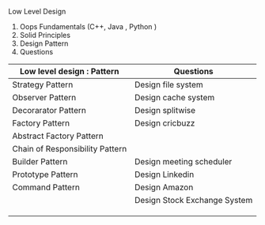 
Low Level Design


1. Oops Fundamentals (C++, Java , Python )
2. Solid Principles
3. Design Pattern
4. Questions

| Low level design : Pattern      | Questions                    |
| ------------------------------- | ---------------------------- |
| Strategy Pattern                | Design file system           |
| Observer Pattern                | Design cache system          |
| Decorarator Pattern             | Design splitwise             |
| Factory Pattern                 | Design cricbuzz              |
| Abstract Factory Pattern        |                              |
| Chain of Responsibility Pattern |                              |
| Builder Pattern                 | Design meeting scheduler     |
| Prototype Pattern               | Design Linkedin              |
| Command Pattern                 | Design Amazon                |
|                                 | Design Stock Exchange System |
|                                 |                              |
|                                 |                              |
|                                 |                              |

